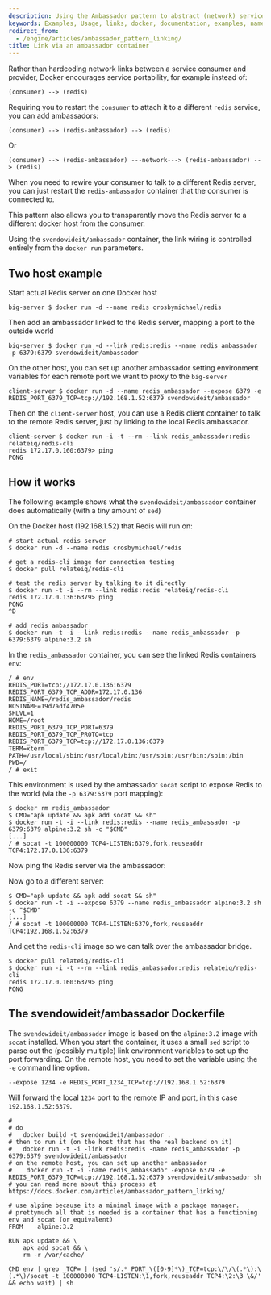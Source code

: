 ```yaml
---
description: Using the Ambassador pattern to abstract (network) services
keywords: Examples, Usage, links, docker, documentation, examples, names, name,  container naming
redirect_from:
  - /engine/articles/ambassador_pattern_linking/
title: Link via an ambassador container
---
```

Rather than hardcoding network links between a service consumer and provider, Docker encourages service portability, for example instead of:

    (consumer) --> (redis)
    

Requiring you to restart the `consumer` to attach it to a different `redis` service, you can add ambassadors:

    (consumer) --> (redis-ambassador) --> (redis)
    

Or

    (consumer) --> (redis-ambassador) ---network---> (redis-ambassador) --> (redis)
    

When you need to rewire your consumer to talk to a different Redis server, you can just restart the `redis-ambassador` container that the consumer is connected to.

This pattern also allows you to transparently move the Redis server to a different docker host from the consumer.

Using the `svendowideit/ambassador` container, the link wiring is controlled entirely from the `docker run` parameters.

## Two host example

Start actual Redis server on one Docker host

    big-server $ docker run -d --name redis crosbymichael/redis
    

Then add an ambassador linked to the Redis server, mapping a port to the outside world

    big-server $ docker run -d --link redis:redis --name redis_ambassador -p 6379:6379 svendowideit/ambassador
    

On the other host, you can set up another ambassador setting environment variables for each remote port we want to proxy to the `big-server`

    client-server $ docker run -d --name redis_ambassador --expose 6379 -e REDIS_PORT_6379_TCP=tcp://192.168.1.52:6379 svendowideit/ambassador
    

Then on the `client-server` host, you can use a Redis client container to talk to the remote Redis server, just by linking to the local Redis ambassador.

    client-server $ docker run -i -t --rm --link redis_ambassador:redis relateiq/redis-cli
    redis 172.17.0.160:6379> ping
    PONG
    

## How it works

The following example shows what the `svendowideit/ambassador` container does automatically (with a tiny amount of `sed`)

On the Docker host (192.168.1.52) that Redis will run on:

    # start actual redis server
    $ docker run -d --name redis crosbymichael/redis
    
    # get a redis-cli image for connection testing
    $ docker pull relateiq/redis-cli
    
    # test the redis server by talking to it directly
    $ docker run -t -i --rm --link redis:redis relateiq/redis-cli
    redis 172.17.0.136:6379> ping
    PONG
    ^D
    
    # add redis ambassador
    $ docker run -t -i --link redis:redis --name redis_ambassador -p 6379:6379 alpine:3.2 sh
    

In the `redis_ambassador` container, you can see the linked Redis containers `env`:

    / # env
    REDIS_PORT=tcp://172.17.0.136:6379
    REDIS_PORT_6379_TCP_ADDR=172.17.0.136
    REDIS_NAME=/redis_ambassador/redis
    HOSTNAME=19d7adf4705e
    SHLVL=1
    HOME=/root
    REDIS_PORT_6379_TCP_PORT=6379
    REDIS_PORT_6379_TCP_PROTO=tcp
    REDIS_PORT_6379_TCP=tcp://172.17.0.136:6379
    TERM=xterm
    PATH=/usr/local/sbin:/usr/local/bin:/usr/sbin:/usr/bin:/sbin:/bin
    PWD=/
    / # exit
    

This environment is used by the ambassador `socat` script to expose Redis to the world (via the `-p 6379:6379` port mapping):

    $ docker rm redis_ambassador
    $ CMD="apk update && apk add socat && sh"
    $ docker run -t -i --link redis:redis --name redis_ambassador -p 6379:6379 alpine:3.2 sh -c "$CMD"
    [...]
    / # socat -t 100000000 TCP4-LISTEN:6379,fork,reuseaddr TCP4:172.17.0.136:6379
    

Now ping the Redis server via the ambassador:

Now go to a different server:

    $ CMD="apk update && apk add socat && sh"
    $ docker run -t -i --expose 6379 --name redis_ambassador alpine:3.2 sh -c "$CMD"
    [...]
    / # socat -t 100000000 TCP4-LISTEN:6379,fork,reuseaddr TCP4:192.168.1.52:6379
    

And get the `redis-cli` image so we can talk over the ambassador bridge.

    $ docker pull relateiq/redis-cli
    $ docker run -i -t --rm --link redis_ambassador:redis relateiq/redis-cli
    redis 172.17.0.160:6379> ping
    PONG
    

## The svendowideit/ambassador Dockerfile

The `svendowideit/ambassador` image is based on the `alpine:3.2` image with `socat` installed. When you start the container, it uses a small `sed` script to parse out the (possibly multiple) link environment variables to set up the port forwarding. On the remote host, you need to set the variable using the `-e` command line option.

    --expose 1234 -e REDIS_PORT_1234_TCP=tcp://192.168.1.52:6379
    

Will forward the local `1234` port to the remote IP and port, in this case `192.168.1.52:6379`.

    #
    # do
    #   docker build -t svendowideit/ambassador .
    # then to run it (on the host that has the real backend on it)
    #   docker run -t -i -link redis:redis -name redis_ambassador -p 6379:6379 svendowideit/ambassador
    # on the remote host, you can set up another ambassador
    #    docker run -t -i -name redis_ambassador -expose 6379 -e REDIS_PORT_6379_TCP=tcp://192.168.1.52:6379 svendowideit/ambassador sh
    # you can read more about this process at https://docs.docker.com/articles/ambassador_pattern_linking/
    
    # use alpine because its a minimal image with a package manager.
    # prettymuch all that is needed is a container that has a functioning env and socat (or equivalent)
    FROM    alpine:3.2
    
    RUN apk update && \
        apk add socat && \
        rm -r /var/cache/
    
    CMD env | grep _TCP= | (sed 's/.*_PORT_\([0-9]*\)_TCP=tcp:\/\/\(.*\):\(.*\)/socat -t 100000000 TCP4-LISTEN:\1,fork,reuseaddr TCP4:\2:\3 \&/' && echo wait) | sh